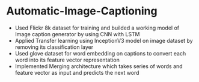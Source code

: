 # Automatic-Image-Captioning
- Used Flickr 8k dataset for training and builded a working model of Image caption generator by using CNN with LSTM
- Applied Transfer learning using InceptionV3 model on image dataset by removing its classification layer
- Used glove dataset for word embedding on captions to convert each word into its feature vector representation
- Implemented Merging architecture which takes series of words and feature vector as input and predicts the next word
